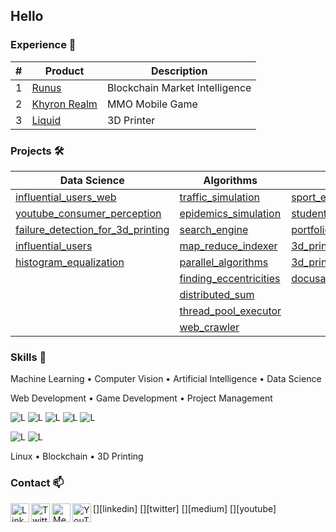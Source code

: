 ## Hello

### Experience 💼

| # | Product  | Description |
| -- | ------------- | ------------- |
| 1 | [Runus](https://github.com/runus-inc)  | Blockchain Market Intelligence  |
| 2 | [Khyron Realm](https://github.com/khyron-realm)  | MMO Mobile Game  |
| 3 | [Liquid](https://github.com/liquid-printer)  | 3D Printer  |

### Projects 🛠️

| Data Science | Algorithms | Websites | Games  | Hardware | 3D Printing | 
| ------------- | ------------- | ------------- | ------------- | ------------- | ------------- |
| [influential_users_web](https://github.com/alexgrigoras/influential_users_web) | [traffic_simulation](https://github.com/alexgrigoras/traffic_simulation) | [sport_equipment](https://github.com/alexgrigoras/sport_equipment) | [multiplayer_game](https://github.com/alexgrigoras/multiplayer_game) | [smart_home](https://github.com/alexgrigoras/smart_home) | [mendelmax_1.5_config](https://github.com/alexgrigoras/mendelmax_1.5_config) |
| [youtube_consumer_perception](https://github.com/alexgrigoras/youtube_consumer_perception) | [epidemics_simulation](https://github.com/alexgrigoras/epidemics_simulation) | [student_card](https://github.com/alexgrigoras/student_card) |  | [autonomous_vehicle](https://github.com/alexgrigoras/autonomous_vehicle) | [mendelmax_1.5_x_axis](https://github.com/alexgrigoras/mendelmax_1.5_x_axis) |
| [failure_detection_for_3d_printing](https://github.com/alexgrigoras/failure_detection_for_3d_printing) | [search_engine](https://github.com/alexgrigoras/search_engine) | [portfolio](https://github.com/alexgrigoras/portfolio) |  | [line_follower](https://github.com/alexgrigoras/line_follower) |  |
| [influential_users](https://github.com/alexgrigoras/influential_users) | [map_reduce_indexer](https://github.com/alexgrigoras/map_reduce_indexer) | [3d_printing_tips_and_tricks](3d_printing_tips_and_tricks) |  | [flight_controller](https://github.com/alexgrigoras/flight_controller) |  |
| [histogram_equalization](https://github.com/alexgrigoras/histogram_equalization) | [parallel_algorithms](https://github.com/alexgrigoras/parallel_algorithms) | [3d_printing_tutorials](3d_printing_tutorials) |  |  |  |
|  | [finding_eccentricities](https://github.com/alexgrigoras/finding_eccentricities) | [docusaurus](https://github.com/alexgrigoras/docusaurus) |  |  |  |
|  | [distributed_sum](https://github.com/alexgrigoras/distributed_sum) |  |  |  |  |
|  | [thread_pool_executor](https://github.com/alexgrigoras/thread_pool_executor) |  |  |  |  |
|  | [web_crawler](https://github.com/alexgrigoras/web_crawler) |  |  |  |  |

### Skills 🎯

Machine Learning • Computer Vision • Artificial Intelligence • Data Science

Web Development • Game Development • Project Management

![L](https://img.shields.io/badge/Language-Python-blue)
![L](https://img.shields.io/badge/Language-C-brightgreen)
![L](https://img.shields.io/badge/Language-C%2B%2B-orange)
![L](https://img.shields.io/badge/Language-C%23-brightgreen)
![L](https://img.shields.io/badge/Language-Java-red)

![L](https://img.shields.io/badge/Language-NoSQL-blue)
![L](https://img.shields.io/badge/Language-SQL-blue)

Linux  • Blockchain • 3D Printing

### Contact 📫

[<img align="left" alt="LinkedIn | LinkedIn" width="30px" src="https://cdn.jsdelivr.net/npm/simple-icons@v3/icons/linkedin.svg" />][linkedin]
[<img align="left" alt="Twitter | Twitter" width="30px" src="https://cdn.jsdelivr.net/npm/simple-icons@v3/icons/twitter.svg" />][twitter]
[<img align="left" alt="Medium | Medium" width="30px" src="https://cdn.jsdelivr.net/npm/simple-icons@v3/icons/medium.svg" />][medium]
[<img align="left" alt="YouTube | YouTube" width="30px" src="https://cdn.jsdelivr.net/npm/simple-icons@v3/icons/youtube.svg" />][youtube]

<br/>
